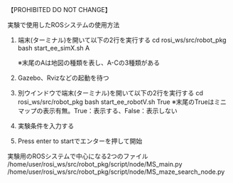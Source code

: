 【PROHIBITED DO NOT CHANGE】

実験で使用したROSシステムの使用方法
1) 端末(ターミナル)を開いて以下の2行を実行する
   cd rosi_ws/src/robot_pkg
   bash start_ee_simX.sh A

   ※末尾のAは地図の種類を表し、A-Cの3種類がある

2) Gazebo、Rvizなどの起動を待つ

3) 別ウインドウで端末(ターミナル)を開いて以下の2行を実行する
   cd rosi_ws/src/robot_pkg
   bash start_ee_robotV.sh True
   ※末尾のTrueはミニマップの表示有無。True：表示する、False：表示しない

4) 実験条件を入力する

5) Press enter to startでエンターを押して開始

実験用のROSシステムで中心になる2つのファイル
/home/user/rosi_ws/src/robot_pkg/script/node/MS_main.py
/home/user/rosi_ws/src/robot_pkg/script/node/MS_maze_search_node.py
